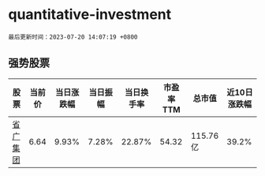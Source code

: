 # quantitative-investment

`最后更新时间：2023-07-20 14:07:19 +0800`

## 强势股票

|股票|当前价|当日涨跌幅|当日振幅|当日换手率|市盈率TTM|总市值|近10日涨跌幅|
|----|----|----|----|----|----|----|----|
|[省广集团](https://xueqiu.com/S/SZ002400)|6.64|9.93%|7.28%|22.87%|54.32|115.76亿|39.2%|
